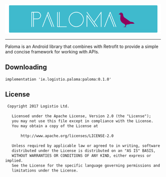 ![Paloma](docs/logo.png)

----


Paloma is an Android library that combines with Retrofit to provide
a simple and concise framework for working with APIs.


Downloading
-----------

```
implementation 'ie.logistio.paloma:paloma:0.1.0'
```



License
-------

```
 Copyright 2017 Logistio Ltd.

   Licensed under the Apache License, Version 2.0 (the "License");
   you may not use this file except in compliance with the License.
   You may obtain a copy of the License at

       http://www.apache.org/licenses/LICENSE-2.0

   Unless required by applicable law or agreed to in writing, software
   distributed under the License is distributed on an "AS IS" BASIS,
   WITHOUT WARRANTIES OR CONDITIONS OF ANY KIND, either express or implied.
   See the License for the specific language governing permissions and
   limitations under the License.
```
